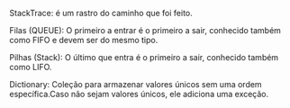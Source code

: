 StackTrace: é um rastro do caminho que foi feito.

Filas (QUEUE): O primeiro a entrar é o primeiro a sair, conhecido também como FIFO e devem ser do mesmo tipo.


Pilhas (Stack): O último que entra é o primeiro a sair, conhecido também como LIFO.

Dictionary: Coleção para armazenar valores únicos sem uma ordem específica.Caso não sejam valores únicos, ele adiciona uma exceção.


